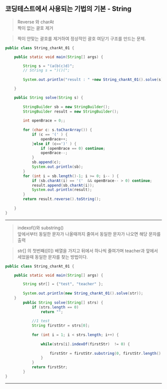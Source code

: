 ## 코딩테스트에서 사용되는 기법의 기본 - String

> Reverse 와 charAt<br>
> 짝이 없는 괄호 제거

> 짝이 안맞는 괄호를 제거하여 정상적인 괄호 여닫기 구조를 만드는 문제.
```JAVA
public class String_charAt_01 {

	public static void main(String[] args) {

		String s = "(a(b(c)d)";
		// String s = ")()(";
		
		System.out.println("result : " +new String_charAt_01().solve(s));		

	}

	public String solve(String s) {
		
		StringBuilder sb = new StringBuilder();
		StringBuilder result = new StringBuilder();
		
		int openBrace = 0;;
		
		for (char c: s.toCharArray()) {
			if (c == '(' ) {
				openBrace++;
			}else if (c==')' ) {
				if (openBrace == 0) continue;
				openBrace--;
			}
			sb.append(c);
			System.out.println(sb);
		}
		for (int i = sb.length()-1; i >= 0; i-- ) {
			if (sb.charAt(i) == '('  && openBrace-- > 0) continue;
			result.append(sb.charAt(i));
			System.out.println(result);
		}
		return result.reverse().toString();
		
	}
}
```
---
> indexof()와 substring()<br>
> 앞에서부터 동일한 문자가 나올때까지 줄여서 동일한 문자가 나오면 해당 문자를 출력

> str[] 의 첫번째([0]) 배열을 가지고 뒤에서 하나씩 줄여가며 teacher과 앞에서 세었을때 동일한 문자를 찾는 방법이다.
```JAVA
public class String_charAt_01 {

	public static void main(String[] args) {

		String str[] = {"test", "teacher" };
		
		System.out.println(new String_charAt_01().solve(str));
	}
		public String solve(String[] strs) {
			if (strs.length == 0)
				return "";
			
			//1 test
			String firstStr = strs[0];
			
			for (int i = 1; i < strs.length; i++) {
				
				while(strs[i].indexOf(firstStr)  != 0) {
					
					firstStr = firstStr.substring(0, firstStr.length() - 1 );	// test -> tes -> te
				}
			}
			return firstStr;
		}
}


```
---